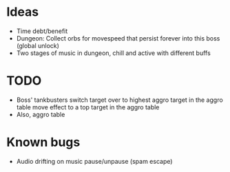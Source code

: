 # Ideas
- Time debt/benefit
- Dungeon: Collect orbs for movespeed that persist forever into this boss (global unlock)
- Two stages of music in dungeon, chill and active with different buffs

# TODO
- Boss' tankbusters switch target over to highest aggro target in the aggro table move effect to a top target in the aggro table
- Also, aggro table


# Known bugs
- Audio drifting on music pause/unpause (spam escape)